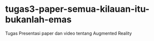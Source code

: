 # tugas3-paper-semua-kilauan-itu-bukanlah-emas

Tugas Presentasi paper dan video tentang Augmented Reality
